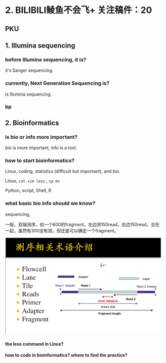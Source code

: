# 2. BILIBILI鲮鱼不会飞+ 关注稿件：20

## PKU

## 1. Illumina sequencing

### before Illumina sequencing, it is?

it's Sanger sequencing.

### currently, Next Generation Sequencing is?

is Illumina sequencing.

### bp

## 2. Bioinformatics

### is bio or info more important?

bio is more important, info is a tool.

### how to start bioinformatics?

Linux, coding, statistics \(difficult but important\), and bio.

Linux, `cat vim less` , `cp mv` 

Python, script, Shell, R

### what basic bio info should we know?

sequencing, 

一般，双端测序，如一个600的fragment，左边测150read，右边150read，合在一起，虽然有300没有测，但还是可以确定一个fragment。

![](../.gitbook/assets/ping-mu-kuai-zhao-20201130-shang-wu-12.46.43.png)





#### the less command in Linux?

#### how to code in bioinformatics? where to find the practice?





